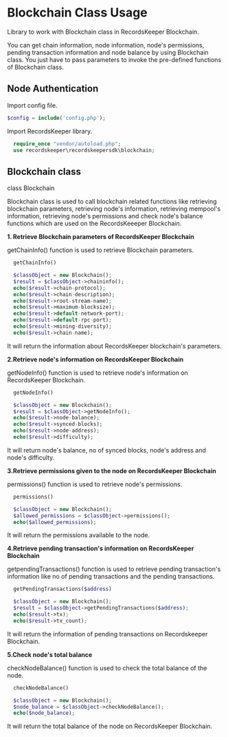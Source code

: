 
Blockchain Class Usage
====================

Library to work with Blockchain class in RecordsKeeper Blockchain.

You can get chain information, node information, node's permissions, pending transaction information and node balance by using Blockchain class. You just have to pass parameters to invoke the pre-defined functions of Blockchain class.


Node Authentication
-------------------

Import config file.

```PHP
$config = include('config.php');
```

Import RecordsKeeper library.

```PHP
  require_once "vendor/autoload.php";
  use recordskeeper\recordskeepersdk\blockchain;
```



Blockchain class
----------------

  class Blockchain

  Blockchain class is used to call blockchain related functions like retrieving blockchain parameters, retrieving node's information, retrieving mempool's information, retrieving node's permissions and check node's balance functions which are used on the RecordsKeeeper Blockchain. 


**1. Retrieve Blockchain parameters of RecordsKeeper Blockchain**

getChainInfo() function is used to retrieve Blockchain parameters.

```PHP
  getChainInfo()

  $classObject = new Blockchain();
  $result = $classObject->chaininfo();                                          #getChainInfo() function call
  echo($result->chain-protocol);                                         #prints blockchain's protocol
  echo($result->chain-description);                                      #prints blockchain's description
  echo($result->root-stream-name);                                       #prints blockchain's root stream
  echo($result->maximum-blocksize);                                      #prints blockchain's maximum block size
  echo($result->default-network-port);                                   #prints blockchain's default network port
  echo($result->default-rpc-port);                                       #prints blockchain's default rpc port
  echo($result->mining-diversity);                                       #prints blockchain's mining diversity
  echo($result->chain-name);                                             #prints blockchain's name
``` 

It will return the information about RecordsKeeper blockchain's parameters.


**2.Retrieve node's information on RecordsKeeper Blockchain**

getNodeInfo() function is used to retrieve node's information on RecordsKeeper Blockchain.


```PHP
  getNodeInfo() 

  $classObject = new Blockchain();
  $result = $classObject->getNodeInfo();                                          #getNodeInfo() function call
  echo($result->node-balance);                                            #prints balance of the node
  echo($result->synced-blocks);                                           #prints no of synced blocks
  echo($result->node-address);                                            #prints node's address
  echo($result->difficulty);                                              #prints node's difficulty 
```
It will return node's balance, no of synced blocks, node's address and node's difficulty.


**3.Retrieve permissions given to the node on RecordsKeeper Blockchain**


permissions() function is used to retrieve node's permissions. 

```PHP
  permissions()  

  $classObject = new Blockchain();
  $allowed_permissions = $classObject->permissions();                                  #permissions() function call
  echo($allowed_permissions);                                                   #prints permissions available to the node
```
It will return the permissions available to the node.

**4.Retrieve pending transaction's information on RecordsKeeper Blockchain**

getpendingTransactions() function is used to retrieve pending transaction's information like no of pending transactions and the pending transactions. 

```PHP
  getPendingTransactions($address)  

  $classObject = new Blockchain();
  $result = $classObject->getPendingTransactions($address);             #getPendingTransactions() function call
  echo($result->tx);                                                    #prints pending transactions
  echo($result->tx_count);                                              #prints pending transaction count
```
It will return the information of pending transactions on Recordskeeper Blockchain.


**5.Check node's total balance**

checkNodeBalance() function is used to check the total balance of the node. 

```PHP
  checkNodeBalance() 

  $classObject = new Blockchain();
  $node_balance = $classObject->checkNodeBalance();                      #checkNodeBalance() function call
  echo($node_balance);                                                   #prints total balance of the node
```  

It will return the total balance of the node on RecordsKeeper Blockchain.
